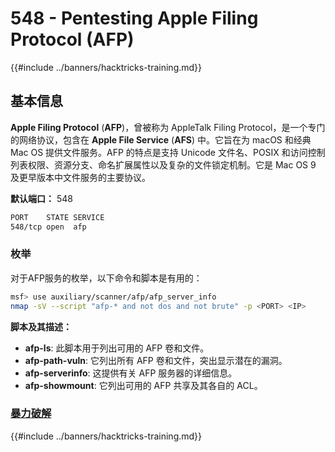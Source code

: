 # 548 - Pentesting Apple Filing Protocol (AFP)

{{#include ../banners/hacktricks-training.md}}

## 基本信息

**Apple Filing Protocol** (**AFP**)，曾被称为 AppleTalk Filing Protocol，是一个专门的网络协议，包含在 **Apple File Service** (**AFS**) 中。它旨在为 macOS 和经典 Mac OS 提供文件服务。AFP 的特点是支持 Unicode 文件名、POSIX 和访问控制列表权限、资源分支、命名扩展属性以及复杂的文件锁定机制。它是 Mac OS 9 及更早版本中文件服务的主要协议。

**默认端口：** 548
```bash
PORT    STATE SERVICE
548/tcp open  afp
```
### **枚举**

对于AFP服务的枚举，以下命令和脚本是有用的：
```bash
msf> use auxiliary/scanner/afp/afp_server_info
nmap -sV --script "afp-* and not dos and not brute" -p <PORT> <IP>
```
**脚本及其描述：**

- **afp-ls**: 此脚本用于列出可用的 AFP 卷和文件。
- **afp-path-vuln**: 它列出所有 AFP 卷和文件，突出显示潜在的漏洞。
- **afp-serverinfo**: 这提供有关 AFP 服务器的详细信息。
- **afp-showmount**: 它列出可用的 AFP 共享及其各自的 ACL。

### [**暴力破解**](../generic-hacking/brute-force.md#afp)

{{#include ../banners/hacktricks-training.md}}
